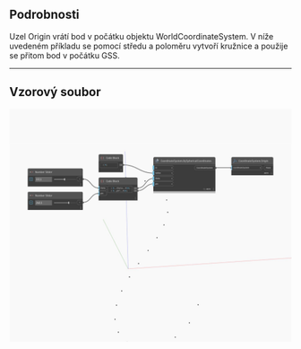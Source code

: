 ## Podrobnosti
Uzel Origin vrátí bod v počátku objektu WorldCoordinateSystem. V níže uvedeném příkladu se pomocí středu a poloměru vytvoří kružnice a použije se přitom bod v počátku GSS.
___
## Vzorový soubor

![Origin](./Autodesk.DesignScript.Geometry.CoordinateSystem.Origin_img.jpg)

